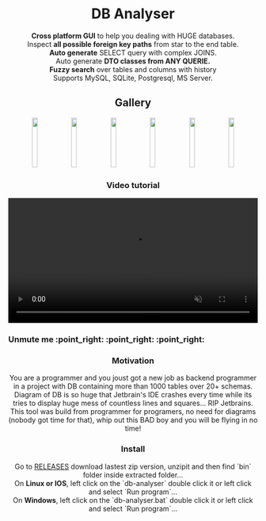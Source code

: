 <h1 align="center">DB Analyser</h1>
<p align="center">
    <b>Cross platform GUI</b> to help you dealing with HUGE databases</b>.<br>
    Inspect <b>all possible foreign key paths</b> from star to the end table.<br>
    <b>Auto generate</b> SELECT query with complex JOINS.<br>
    Auto generate <b>DTO classes from ANY QUERIE.</b><br>
    <b>Fuzzy search</b> over tables and columns with history<br>
    Supports MySQL, SQLite, Postgresql, MS Server.
</p>

<h2 align="center" width="100%">Gallery</h2>

<div align="center">
<img height="100" src="https://github.com/urosjarc/db-analyser/assets/8678755/e15a6bb6-f7b4-4863-b1a7-cbd90865bf26" width="15%"></img>
<img height="100" src="https://github.com/urosjarc/db-analyser/assets/8678755/a48919fc-1ef3-425b-aec7-48225ad926e4" width="15%"></img>
<img height="100" src="https://github.com/urosjarc/db-analyser/assets/8678755/12d393c9-cf7f-4383-84eb-ed2c39fe37f2" width="15%"></img>
<img height="100" src="https://github.com/urosjarc/db-analyser/assets/8678755/6fcb2cbe-8234-4267-a9c4-f15b8bfb8a34" width="15%"></img>
<img height="100" src="https://github.com/urosjarc/db-analyser/assets/8678755/aae700e6-ccc5-461f-afd9-1ea886495c1d" width="15%"></img>
<img height="100" src="https://github.com/urosjarc/db-analyser/assets/8678755/7ab3f622-a80e-474b-946b-5648358d3634" width="15%"></img>
</div>

<h3 align="center" width="100%">Video tutorial</h3>

<video
class="d-block rounded-bottom-2 border-top width-fit"
controls="controls"
data-canonical-src="https://private-user-images.githubusercontent.com/8678755/298256313-4c1389a7-f602-4a9a-b840-125044637806.mp4"
src="https://private-user-images.githubusercontent.com/8678755/298256313-4c1389a7-f602-4a9a-b840-125044637806.mp4"
style="max-height:640px; min-height: 200px"
volume=1
muted=false
width="100%">
</video>

<h3>Unmute me :point_right: :point_right: :point_right: </h3>

<h3 align="center" width="100%">Motivation</h3>

<p align="center">
    You are a programmer and you joust got a new job as backend programmer
    in a project with DB containing more than 1000 tables over 20+ schemas.
    Diagram of DB is so huge that Jetbrain's IDE crashes every time while
    its tries to display huge mess of countless lines and squares... RIP Jetbrains.
    This tool was build from programmer for programers, no need for diagrams (nobody got time for that),
    whip out this BAD boy and you will be flying in no time!
</p>

<h3 align="center" width="100%">Install</h3>

<p align="center">
    Go to <a href="https://github.com/urosjarc/db-analyser/releases">RELEASES</a>
    download lastest zip version, unzipit and then find `bin` folder inside extracted folder...
    <br>
    On <b>Linux or IOS</b>, left click on the `db-analyser` double click it or left click and select `Run program`...<br>
    On <b>Windows</b>, left click on the `db-analyser.bat` double click it or left click and select `Run program`...
</p>


<br>

